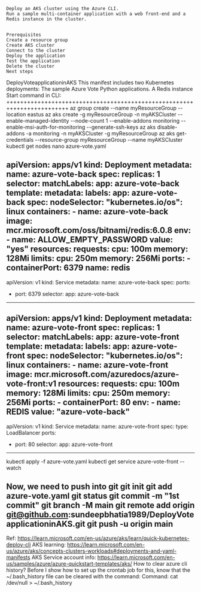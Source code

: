     Deploy an AKS cluster using the Azure CLI.
    Run a sample multi-container application with a web front-end and a Redis instance in the cluster.


    Prerequisites
    Create a resource group
    Create AKS cluster
    Connect to the cluster
    Deploy the application
    Test the application
    Delete the cluster
    Next steps

DeployVoteapplicationinAKS
This manifest includes two Kubernetes deployments:
    The sample Azure Vote Python applications.
    A Redis instance
Start command in CLI:
++++++++++++++++++++++++++++++++++++++++++++++++++++++++++++++++++++++++
az group create --name myResourceGroup --location eastus
az aks create -g myResourceGroup -n myAKSCluster --enable-managed-identity --node-count 1 --enable-addons monitoring --enable-msi-auth-for-monitoring  --generate-ssh-keys
az aks disable-addons -a monitoring -n myAKSCluster -g myResourceGroup
az aks get-credentials --resource-group myResourceGroup --name myAKSCluster
kubectl get nodes
nano azure-vote.yaml

apiVersion: apps/v1
kind: Deployment
metadata:
  name: azure-vote-back
spec:
  replicas: 1
  selector:
    matchLabels:
      app: azure-vote-back
  template:
    metadata:
      labels:
        app: azure-vote-back
    spec:
      nodeSelector:
        "kubernetes.io/os": linux
      containers:
      - name: azure-vote-back
        image: mcr.microsoft.com/oss/bitnami/redis:6.0.8
        env:
        - name: ALLOW_EMPTY_PASSWORD
          value: "yes"
        resources:
          requests:
            cpu: 100m
            memory: 128Mi
          limits:
            cpu: 250m
            memory: 256Mi
        ports:
        - containerPort: 6379
          name: redis
---
apiVersion: v1
kind: Service
metadata:
  name: azure-vote-back
spec:
  ports:
  - port: 6379
  selector:
    app: azure-vote-back
---
apiVersion: apps/v1
kind: Deployment
metadata:
  name: azure-vote-front
spec:
  replicas: 1
  selector:
    matchLabels:
      app: azure-vote-front
  template:
    metadata:
      labels:
        app: azure-vote-front
    spec:
      nodeSelector:
        "kubernetes.io/os": linux
      containers:
      - name: azure-vote-front
        image: mcr.microsoft.com/azuredocs/azure-vote-front:v1
        resources:
          requests:
            cpu: 100m
            memory: 128Mi
          limits:
            cpu: 250m
            memory: 256Mi
        ports:
        - containerPort: 80
        env:
        - name: REDIS
          value: "azure-vote-back"
---
apiVersion: v1
kind: Service
metadata:
  name: azure-vote-front
spec:
  type: LoadBalancer
  ports:
  - port: 80
  selector:
    app: azure-vote-front
 ------------------------ 
 kubectl apply -f azure-vote.yaml
 kubectl get service azure-vote-front --watch
 
 Now, we need to push into git
 git init
 git add azure-vote.yaml
 git status
 git commit -m "1st commit"
 git branch -M main
 git remote add origin git@github.com:sundeepbhatia1989/DeployVoteapplicationinAKS.git
 git push -u origin main
 --------------------
 Ref: https://learn.microsoft.com/en-us/azure/aks/learn/quick-kubernetes-deploy-cli
 AKS learning: https://learn.microsoft.com/en-us/azure/aks/concepts-clusters-workloads#deployments-and-yaml-manifests
 AKS Service account info: https://learn.microsoft.com/en-us/samples/azure/azure-quickstart-templates/aks/
 How to clear azure cli history?
        Before I show how to set up the crontab job for this, know that the ~/.bash_history file can be cleared with the command:
    Command:
        cat /dev/null > ~/.bash_history
